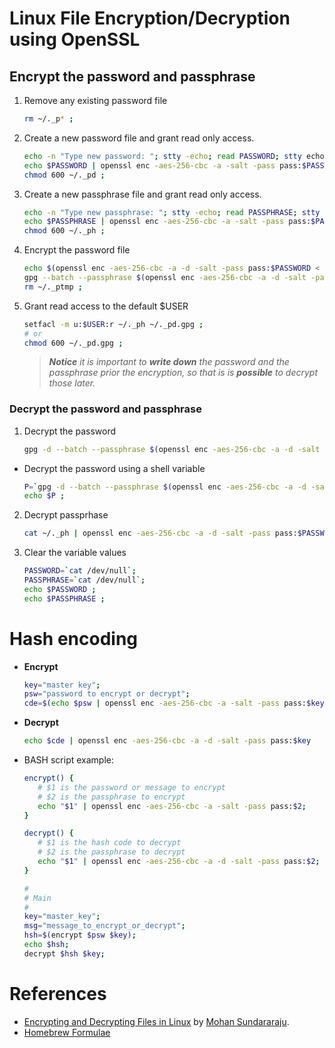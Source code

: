 # Linux File Encryption/Decryption using OpenSSL

## Encrypt the password and passphrase

1. Remove any existing password file
   ```bash
   rm ~/._p* ;
   ```

2. Create a new password file and grant read only access.
   ```bash
   echo -n "Type new password: "; stty -echo; read PASSWORD; stty echo; echo ;
   echo $PASSWORD | openssl enc -aes-256-cbc -a -salt -pass pass:$PASSWORD > ~/._pd ; 
   chmod 600 ~/._pd ; 
   ```

3. Create a new passphrase file and grant read only access.
   ```bash
   echo -n "Type new passphrase: "; stty -echo; read PASSPHRASE; stty echo; echo ;
   echo $PASSPHRASE | openssl enc -aes-256-cbc -a -salt -pass pass:$PASSWORD > ~/._ph ; 
   chmod 600 ~/._ph ;
   ```

4. Encrypt the password file 
   ```bash
   echo $(openssl enc -aes-256-cbc -a -d -salt -pass pass:$PASSWORD < ~/._pd) > ~/._ptmp ;
   gpg --batch --passphrase $(openssl enc -aes-256-cbc -a -d -salt -pass pass:$PASSWORD < ~/._ph) --output ~/._pd.gpg --symmetric ~/._ptmp ;
   rm ~/._ptmp ;
   ```

5. Grant read access to the default $USER
   ```bash
   setfacl -m u:$USER:r ~/._ph ~/._pd.gpg ;
   # or
   chmod 600 ~/._pd.gpg ;
   ```

   > _**Notice** it is important to **write down** the password and the passphrase prior the encryption, so that is is **possible** to decrypt those later._

### Decrypt the password and passphrase
1. Decrypt the password
   ```bash
   gpg -d --batch --passphrase $(openssl enc -aes-256-cbc -a -d -salt -pass pass:$PASSWORD < ~/._ph) ~/._pd.gpg 2>/dev/null ;
   ```

- Decrypt the password using a shell variable
   ```bash
   P=`gpg -d --batch --passphrase $(openssl enc -aes-256-cbc -a -d -salt -pass pass:$PASSWORD < ~/._ph) ~/._pd.gpg 2>/dev/null` ; 
   echo $P ;
   ```

2.  Decrypt passprhase
      ```bash
      cat ~/._ph | openssl enc -aes-256-cbc -a -d -salt -pass pass:$PASSWORD
      ```

3. Clear the variable values
   ```bash
   PASSWORD=`cat /dev/null`; 
   PASSPHRASE=`cat /dev/null`;
   echo $PASSWORD ;
   echo $PASSPHRASE ;
   ```

# Hash encoding

- **Encrypt**
   ```bash
   key="master key";
   psw="password to encrypt or decrypt";
   cde=$(echo $psw | openssl enc -aes-256-cbc -a -salt -pass pass:$key);
   ``` 
 
 - **Decrypt**
   ```bash
   echo $cde | openssl enc -aes-256-cbc -a -d -salt -pass pass:$key
   ```   
   
- BASH script example:
   ```bash
   encrypt() {
      # $1 is the password or message to encrypt
      # $2 is the passphrase to encrypt
      echo "$1" | openssl enc -aes-256-cbc -a -salt -pass pass:$2;
   }

   decrypt() {
      # $1 is the hash code to decrypt
      # $2 is the passphrase to decrypt
      echo "$1" | openssl enc -aes-256-cbc -a -d -salt -pass pass:$2;
   }

   #
   # Main
   # 
   key="master_key";
   msg="message_to_encrypt_or_decrypt";
   hsh=$(encrypt $psw $key);
   echo $hsh;
   decrypt $hsh $key;
   ```

# References
- [Encrypting and Decrypting Files in Linux](https://www.baeldung.com/linux/encrypt-decrypt-files) by [Mohan Sundararaju](https://www.baeldung.com/linux/author/mohan-sundararaju).
- [Homebrew Formulae](https://formulae.brew.sh/formula/gnupg)